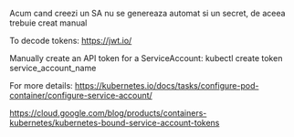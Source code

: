 Acum cand creezi un SA nu se genereaza automat si un secret, de aceea trebuie creat manual

To decode tokens: https://jwt.io/

Manually create an API token for a ServiceAccount:
kubectl create token service_account_name

For more details:
https://kubernetes.io/docs/tasks/configure-pod-container/configure-service-account/

https://cloud.google.com/blog/products/containers-kubernetes/kubernetes-bound-service-account-tokens
